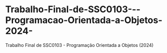 # Trabalho-Final-de-SSC0103---Programacao-Orientada-a-Objetos-2024-
Trabalho Final de SSC0103 - Programação Orientada a Objetos (2024)
